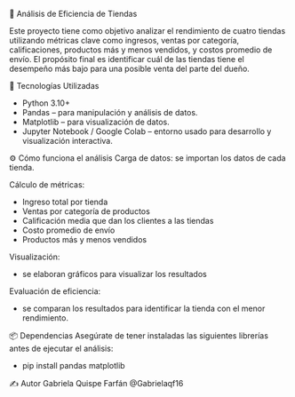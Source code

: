 🛒 Análisis de Eficiencia de Tiendas

Este proyecto tiene como objetivo analizar el rendimiento de cuatro tiendas utilizando métricas clave como ingresos, ventas por categoría, calificaciones, productos más y menos vendidos, y costos promedio de envío. El propósito final es identificar cuál de las tiendas tiene el desempeño más bajo para una posible venta del parte del dueño. 

🚀 Tecnologías Utilizadas

- Python 3.10+
- Pandas – para manipulación y análisis de datos.
- Matplotlib – para visualización de datos.
- Jupyter Notebook / Google Colab – entorno usado para desarrollo y visualización interactiva.

⚙️ Cómo funciona el análisis Carga de datos: se importan los datos de cada tienda.

Cálculo de métricas:

- Ingreso total por tienda
- Ventas por categoría de productos
- Calificación media que dan los clientes a las tiendas
- Costo promedio de envío
- Productos más y menos vendidos

Visualización: 
- se elaboran gráficos para visualizar los resultados

Evaluación de eficiencia: 
- se comparan los resultados para identificar la tienda con el menor rendimiento.

📦 Dependencias
Asegúrate de tener instaladas las siguientes librerías antes de ejecutar el análisis:

- pip install pandas matplotlib

✍️ Autor
Gabriela Quispe Farfán @Gabrielaqf16
